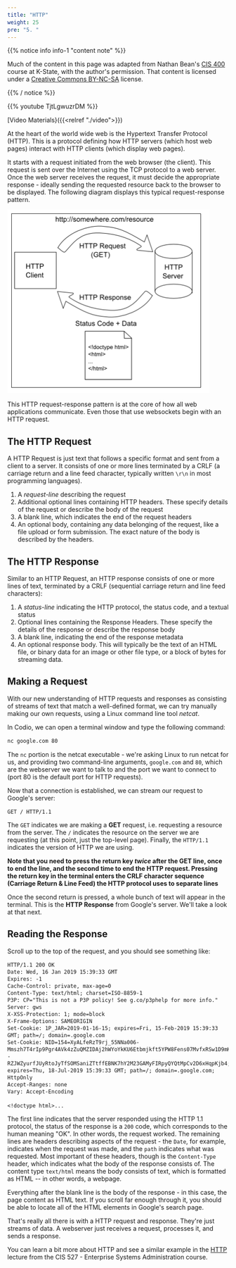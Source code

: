 ```yaml
---
title: "HTTP"
weight: 25
pre: "5. "
---
```


{{% notice info info-1 "content note" %}}

Much of the content in this page was adapted from Nathan Bean's [CIS 400](https://textbooks.cs.ksu.edu/cis400/3-web-development/01-core-web-technologies/06-http/) course at K-State, with the author's permission. That content is licensed under a [Creative Commons BY-NC-SA](https://creativecommons.org/licenses/by-nc-sa/4.0/) license.

{{% / notice %}}

{{% youtube TjtLgwuzrDM %}}

[Video Materials}({{<relref "./video">}})

At the heart of the world wide web is the Hypertext Transfer Protocol (HTTP).  This is a protocol defining how HTTP servers (which host web pages) interact with HTTP clients (which display web pages).   

It starts with a request initiated from the web browser (the client).  This request is sent over the Internet using the TCP protocol to a web server.  Once the web server receives the request, it must decide the appropriate response - ideally sending the requested resource back to the browser to be displayed.  The following diagram displays this typical request-response pattern.

![HTTP's request-response pattern](/images/16/request-response-pattern.png)

This HTTP request-response pattern is at the core of how all web applications communicate.  Even those that use websockets begin with an HTTP request.

## The HTTP Request

A HTTP Request is just text that follows a specific format and sent from a client to a server.  It consists of one or more lines terminated by a CRLF (a carriage return and a line feed character, typically written `\r\n` in most programming languages).

1. A _request-line_ describing the request
2. Additional optional lines containing HTTP headers.  These specify details of the request or describe the body of the request
3. A blank line, which indicates the end of the request headers
4. An optional body, containing any data belonging of the request, like a file upload or form submission.  The exact nature of the body is described by the headers.

## The HTTP Response

Similar to an HTTP Request, an HTTP response consists of one or more lines of text, terminated by a CRLF (sequential carriage return and line feed characters):

1. A _status-line_ indicating the HTTP protocol, the status code, and a textual status
2. Optional lines containing the Response Headers.  These specify the details of the response or describe the response body
3. A blank line, indicating the end of the response metadata
4. An optional response body.  This will typically be the text of an HTML file, or binary data for an image or other file type, or a block of bytes for streaming data.

## Making a Request

With our new understanding of HTTP requests and responses as consisting of streams of text that match a well-defined format, we can try manually making our own requests, using a Linux command line tool _netcat_.

In Codio, we can open a terminal window and type the following command:

```bash
nc google.com 80
```

The `nc` portion is the netcat executable - we're asking Linux to run netcat for us, and providing two command-line arguments, `google.com` and `80`, which are the webserver we want to talk to and the port we want to connect to (port 80 is the default port for HTTP requests).

Now that a connection is established, we can stream our request to Google's server:

```
GET / HTTP/1.1
```

The `GET` indicates we are making a **GET** request, i.e. requesting a resource from the server. The `/` indicates the resource on the server we are requesting (at this point, just the top-level page).  Finally, the `HTTP/1.1` indicates the version of HTTP we are using.  

**Note that you need to press the return key _twice_ after the GET line, once to end the line, and the second time to end the HTTP request.  Pressing the return key in the terminal enters the CRLF character sequence (Carriage Return & Line Feed) the HTTP protocol uses to separate lines**

Once the second return is pressed, a whole bunch of text will appear in the terminal.  This is the **HTTP Response** from Google's server.  We'll take a look at that next.

## Reading the Response

Scroll up to the top of the request, and you should see something like:

```http
HTTP/1.1 200 OK
Date: Wed, 16 Jan 2019 15:39:33 GMT
Expires: -1
Cache-Control: private, max-age=0
Content-Type: text/html; charset=ISO-8859-1
P3P: CP="This is not a P3P policy! See g.co/p3phelp for more info."
Server: gws
X-XSS-Protection: 1; mode=block
X-Frame-Options: SAMEORIGIN
Set-Cookie: 1P_JAR=2019-01-16-15; expires=Fri, 15-Feb-2019 15:39:33 GMT; path=/; domain=.google.com
Set-Cookie: NID=154=XyALfeRzT9rj_55NNa006-Mmszh7T4rIp9Pgr4AVk4zZuQMZIDAj2hWYoYkKU6Etbmjkft5YPW8Fens07MvfxRSw1D9mKZckUiQ--RZJWZyurfJUyRtoJyTfSOMSaniZTtffEBNK7hY2M23GAMyFIRpyQYQtMpCv2D6xHqpKjb4; expires=Thu, 18-Jul-2019 15:39:33 GMT; path=/; domain=.google.com; HttpOnly
Accept-Ranges: none
Vary: Accept-Encoding

<!doctype html>...
```

The first line indicates that the server responded using the HTTP 1.1 protocol, the status of the response is a `200` code, which corresponds to the human meaning "OK".  In other words, the request worked.  The remaining lines are headers describing aspects of the request - the `Date`, for example, indicates when the request was made, and the `path` indicates what was requested.  Most important of these headers, though is the `Content-Type` header, which indicates what the body of the response consists of.  The content type `text/html` means the body consists of text, which is formatted as HTML -- in other words, a webpage.  

Everything after the blank line is the body of the response - in this case, the page content as HTML text.  If you scroll far enough through it, you should be able to locate all of the HTML elements in Google's search page.

That's really all there is with a HTTP request and response.  They're just streams of data.  A webserver just receives a request, processes it, and sends a response.

You can learn a bit more about HTTP and see a similar example in the [HTTP](https://textbooks.cs.ksu.edu/cis527/3-core-networking-services/13-http/) lecture from the CIS 527 - Enterprise Systems Administration course. 
